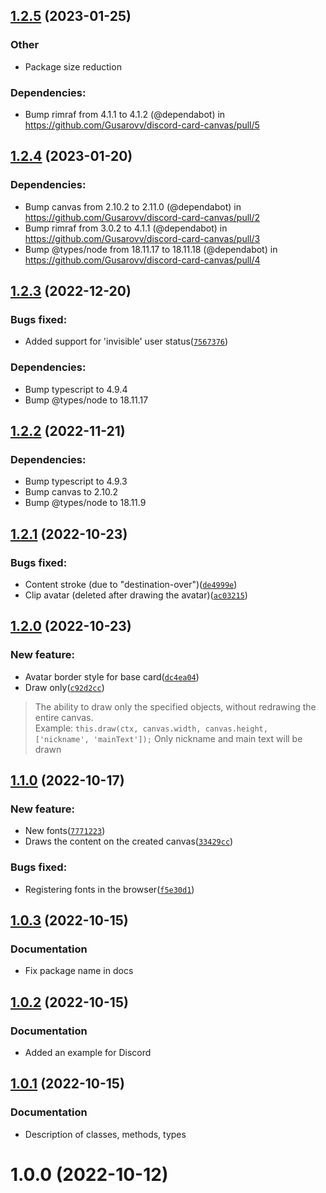 ## [1.2.5](https://github.com/Gusarovv/discord-card-canvas/compare/v1.2.4...v1.2.5) (2023-01-25)

### Other

- Package size reduction

### Dependencies:

- Bump rimraf from 4.1.1 to 4.1.2 (@dependabot) in https://github.com/Gusarovv/discord-card-canvas/pull/5

## [1.2.4](https://github.com/Gusarovv/discord-card-canvas/compare/v1.2.3...v1.2.4) (2023-01-20)

### Dependencies:

- Bump canvas from 2.10.2 to 2.11.0 (@dependabot) in https://github.com/Gusarovv/discord-card-canvas/pull/2
- Bump rimraf from 3.0.2 to 4.1.1 (@dependabot) in https://github.com/Gusarovv/discord-card-canvas/pull/3
- Bump @types/node from 18.11.17 to 18.11.18 (@dependabot) in https://github.com/Gusarovv/discord-card-canvas/pull/4

## [1.2.3](https://github.com/Gusarovv/discord-card-canvas/compare/v1.2.2...v1.2.3) (2022-12-20)

### Bugs fixed:
- Added support for 'invisible' user status([`7567376`](https://github.com/Gusarovv/discord-canvas-card/commit/75673768f51b1070dc99de6a471023764b8ecf51))

### Dependencies:

- Bump typescript to 4.9.4
- Bump @types/node to 18.11.17

## [1.2.2](https://github.com/Gusarovv/discord-card-canvas/compare/v1.2.1...v1.2.2) (2022-11-21)

### Dependencies:

- Bump typescript to 4.9.3
- Bump canvas to 2.10.2
- Bump @types/node to 18.11.9

## [1.2.1](https://github.com/Gusarovv/discord-card-canvas/compare/v1.2.0...v1.2.1) (2022-10-23)

### Bugs fixed:

- Content stroke (due to "destination-over")([`de4999e`](https://github.com/Gusarovv/discord-canvas-card/commit/de4999e02d5475001ed4a817a34e318d68a4607a))
- Clip avatar (deleted after drawing the avatar)([`ac03215`](https://github.com/Gusarovv/discord-canvas-card/commit/ac03215189e0e815b8f59777f81a090632b3c3de))

## [1.2.0](https://github.com/Gusarovv/discord-card-canvas/compare/v1.1.0...v1.2.0) (2022-10-23)

### New feature:

- Avatar border style for base card([`dc4ea04`](https://github.com/Gusarovv/discord-canvas-card/commit/dc4ea0479fd1287aa11b52b827228ca46a86bfdf))
- Draw only([`c92d2cc`](https://github.com/Gusarovv/discord-canvas-card/commit/c92d2cccf9e8ae658814092df8ab2727afb96ad9))
> The ability to draw only the specified objects, without redrawing the entire canvas.\
> Example: `this.draw(ctx, canvas.width, canvas.height, ['nickname', 'mainText']);` Only nickname and main text will be drawn

## [1.1.0](https://github.com/Gusarovv/discord-card-canvas/compare/v1.0.3...v1.1.0) (2022-10-17)

### New feature:

- New fonts([`7771223`](https://github.com/Gusarovv/discord-canvas-card/commit/7771223f3aec3745d0871b7f4491620c57a8d701))
- Draws the content on the created canvas([`33429cc`](https://github.com/Gusarovv/discord-canvas-card/commit/33429cc7b66c32cec1b0cd8bf09cd59bd371da0d))

### Bugs fixed:

- Registering fonts in the browser([`f5e30d1`](https://github.com/Gusarovv/discord-canvas-card/commit/f5e30d1f20dfbba7c31b25790db5ddf2b8554bf7))

## [1.0.3](https://github.com/Gusarovv/discord-card-canvas/compare/v1.0.1...v1.0.2) (2022-10-15)

### Documentation

* Fix package name in docs

## [1.0.2](https://github.com/Gusarovv/discord-card-canvas/compare/v1.0.1...v1.0.2) (2022-10-15)

### Documentation

* Added an example for Discord

## [1.0.1](https://github.com/Gusarovv/discord-card-canvas/compare/v1.0.0...v1.0.1) (2022-10-15)

### Documentation

* Description of classes, methods, types

# 1.0.0 (2022-10-12)
